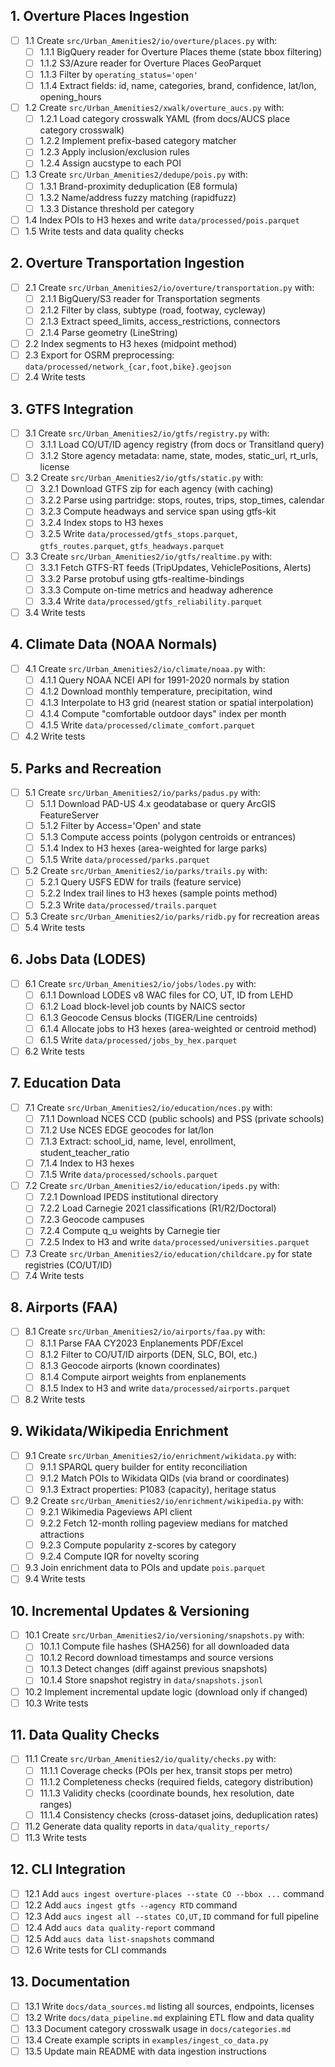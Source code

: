 ## 1. Overture Places Ingestion

- [ ] 1.1 Create `src/Urban_Amenities2/io/overture/places.py` with:
  - [ ] 1.1.1 BigQuery reader for Overture Places theme (state bbox filtering)
  - [ ] 1.1.2 S3/Azure reader for Overture Places GeoParquet
  - [ ] 1.1.3 Filter by `operating_status='open'`
  - [ ] 1.1.4 Extract fields: id, name, categories, brand, confidence, lat/lon, opening_hours
- [ ] 1.2 Create `src/Urban_Amenities2/xwalk/overture_aucs.py` with:
  - [ ] 1.2.1 Load category crosswalk YAML (from docs/AUCS place category crosswalk)
  - [ ] 1.2.2 Implement prefix-based category matcher
  - [ ] 1.2.3 Apply inclusion/exclusion rules
  - [ ] 1.2.4 Assign aucstype to each POI
- [ ] 1.3 Create `src/Urban_Amenities2/dedupe/pois.py` with:
  - [ ] 1.3.1 Brand-proximity deduplication (E8 formula)
  - [ ] 1.3.2 Name/address fuzzy matching (rapidfuzz)
  - [ ] 1.3.3 Distance threshold per category
- [ ] 1.4 Index POIs to H3 hexes and write `data/processed/pois.parquet`
- [ ] 1.5 Write tests and data quality checks

## 2. Overture Transportation Ingestion

- [ ] 2.1 Create `src/Urban_Amenities2/io/overture/transportation.py` with:
  - [ ] 2.1.1 BigQuery/S3 reader for Transportation segments
  - [ ] 2.1.2 Filter by class, subtype (road, footway, cycleway)
  - [ ] 2.1.3 Extract speed_limits, access_restrictions, connectors
  - [ ] 2.1.4 Parse geometry (LineString)
- [ ] 2.2 Index segments to H3 hexes (midpoint method)
- [ ] 2.3 Export for OSRM preprocessing: `data/processed/network_{car,foot,bike}.geojson`
- [ ] 2.4 Write tests

## 3. GTFS Integration

- [ ] 3.1 Create `src/Urban_Amenities2/io/gtfs/registry.py` with:
  - [ ] 3.1.1 Load CO/UT/ID agency registry (from docs or Transitland query)
  - [ ] 3.1.2 Store agency metadata: name, state, modes, static_url, rt_urls, license
- [ ] 3.2 Create `src/Urban_Amenities2/io/gtfs/static.py` with:
  - [ ] 3.2.1 Download GTFS zip for each agency (with caching)
  - [ ] 3.2.2 Parse using partridge: stops, routes, trips, stop_times, calendar
  - [ ] 3.2.3 Compute headways and service span using gtfs-kit
  - [ ] 3.2.4 Index stops to H3 hexes
  - [ ] 3.2.5 Write `data/processed/gtfs_stops.parquet`, `gtfs_routes.parquet`, `gtfs_headways.parquet`
- [ ] 3.3 Create `src/Urban_Amenities2/io/gtfs/realtime.py` with:
  - [ ] 3.3.1 Fetch GTFS-RT feeds (TripUpdates, VehiclePositions, Alerts)
  - [ ] 3.3.2 Parse protobuf using gtfs-realtime-bindings
  - [ ] 3.3.3 Compute on-time metrics and headway adherence
  - [ ] 3.3.4 Write `data/processed/gtfs_reliability.parquet`
- [ ] 3.4 Write tests

## 4. Climate Data (NOAA Normals)

- [ ] 4.1 Create `src/Urban_Amenities2/io/climate/noaa.py` with:
  - [ ] 4.1.1 Query NOAA NCEI API for 1991-2020 normals by station
  - [ ] 4.1.2 Download monthly temperature, precipitation, wind
  - [ ] 4.1.3 Interpolate to H3 grid (nearest station or spatial interpolation)
  - [ ] 4.1.4 Compute "comfortable outdoor days" index per month
  - [ ] 4.1.5 Write `data/processed/climate_comfort.parquet`
- [ ] 4.2 Write tests

## 5. Parks and Recreation

- [ ] 5.1 Create `src/Urban_Amenities2/io/parks/padus.py` with:
  - [ ] 5.1.1 Download PAD-US 4.x geodatabase or query ArcGIS FeatureServer
  - [ ] 5.1.2 Filter by Access='Open' and state
  - [ ] 5.1.3 Compute access points (polygon centroids or entrances)
  - [ ] 5.1.4 Index to H3 hexes (area-weighted for large parks)
  - [ ] 5.1.5 Write `data/processed/parks.parquet`
- [ ] 5.2 Create `src/Urban_Amenities2/io/parks/trails.py` with:
  - [ ] 5.2.1 Query USFS EDW for trails (feature service)
  - [ ] 5.2.2 Index trail lines to H3 hexes (sample points method)
  - [ ] 5.2.3 Write `data/processed/trails.parquet`
- [ ] 5.3 Create `src/Urban_Amenities2/io/parks/ridb.py` for recreation areas
- [ ] 5.4 Write tests

## 6. Jobs Data (LODES)

- [ ] 6.1 Create `src/Urban_Amenities2/io/jobs/lodes.py` with:
  - [ ] 6.1.1 Download LODES v8 WAC files for CO, UT, ID from LEHD
  - [ ] 6.1.2 Load block-level job counts by NAICS sector
  - [ ] 6.1.3 Geocode Census blocks (TIGER/Line centroids)
  - [ ] 6.1.4 Allocate jobs to H3 hexes (area-weighted or centroid method)
  - [ ] 6.1.5 Write `data/processed/jobs_by_hex.parquet`
- [ ] 6.2 Write tests

## 7. Education Data

- [ ] 7.1 Create `src/Urban_Amenities2/io/education/nces.py` with:
  - [ ] 7.1.1 Download NCES CCD (public schools) and PSS (private schools)
  - [ ] 7.1.2 Use NCES EDGE geocodes for lat/lon
  - [ ] 7.1.3 Extract: school_id, name, level, enrollment, student_teacher_ratio
  - [ ] 7.1.4 Index to H3 hexes
  - [ ] 7.1.5 Write `data/processed/schools.parquet`
- [ ] 7.2 Create `src/Urban_Amenities2/io/education/ipeds.py` with:
  - [ ] 7.2.1 Download IPEDS institutional directory
  - [ ] 7.2.2 Load Carnegie 2021 classifications (R1/R2/Doctoral)
  - [ ] 7.2.3 Geocode campuses
  - [ ] 7.2.4 Compute q_u weights by Carnegie tier
  - [ ] 7.2.5 Index to H3 and write `data/processed/universities.parquet`
- [ ] 7.3 Create `src/Urban_Amenities2/io/education/childcare.py` for state registries (CO/UT/ID)
- [ ] 7.4 Write tests

## 8. Airports (FAA)

- [ ] 8.1 Create `src/Urban_Amenities2/io/airports/faa.py` with:
  - [ ] 8.1.1 Parse FAA CY2023 Enplanements PDF/Excel
  - [ ] 8.1.2 Filter to CO/UT/ID airports (DEN, SLC, BOI, etc.)
  - [ ] 8.1.3 Geocode airports (known coordinates)
  - [ ] 8.1.4 Compute airport weights from enplanements
  - [ ] 8.1.5 Index to H3 and write `data/processed/airports.parquet`
- [ ] 8.2 Write tests

## 9. Wikidata/Wikipedia Enrichment

- [ ] 9.1 Create `src/Urban_Amenities2/io/enrichment/wikidata.py` with:
  - [ ] 9.1.1 SPARQL query builder for entity reconciliation
  - [ ] 9.1.2 Match POIs to Wikidata QIDs (via brand or coordinates)
  - [ ] 9.1.3 Extract properties: P1083 (capacity), heritage status
- [ ] 9.2 Create `src/Urban_Amenities2/io/enrichment/wikipedia.py` with:
  - [ ] 9.2.1 Wikimedia Pageviews API client
  - [ ] 9.2.2 Fetch 12-month rolling pageview medians for matched attractions
  - [ ] 9.2.3 Compute popularity z-scores by category
  - [ ] 9.2.4 Compute IQR for novelty scoring
- [ ] 9.3 Join enrichment data to POIs and update `pois.parquet`
- [ ] 9.4 Write tests

## 10. Incremental Updates & Versioning

- [ ] 10.1 Create `src/Urban_Amenities2/io/versioning/snapshots.py` with:
  - [ ] 10.1.1 Compute file hashes (SHA256) for all downloaded data
  - [ ] 10.1.2 Record download timestamps and source versions
  - [ ] 10.1.3 Detect changes (diff against previous snapshots)
  - [ ] 10.1.4 Store snapshot registry in `data/snapshots.jsonl`
- [ ] 10.2 Implement incremental update logic (download only if changed)
- [ ] 10.3 Write tests

## 11. Data Quality Checks

- [ ] 11.1 Create `src/Urban_Amenities2/io/quality/checks.py` with:
  - [ ] 11.1.1 Coverage checks (POIs per hex, transit stops per metro)
  - [ ] 11.1.2 Completeness checks (required fields, category distribution)
  - [ ] 11.1.3 Validity checks (coordinate bounds, hex resolution, date ranges)
  - [ ] 11.1.4 Consistency checks (cross-dataset joins, deduplication rates)
- [ ] 11.2 Generate data quality reports in `data/quality_reports/`
- [ ] 11.3 Write tests

## 12. CLI Integration

- [ ] 12.1 Add `aucs ingest overture-places --state CO --bbox ...` command
- [ ] 12.2 Add `aucs ingest gtfs --agency RTD` command
- [ ] 12.3 Add `aucs ingest all --states CO,UT,ID` command for full pipeline
- [ ] 12.4 Add `aucs data quality-report` command
- [ ] 12.5 Add `aucs data list-snapshots` command
- [ ] 12.6 Write tests for CLI commands

## 13. Documentation

- [ ] 13.1 Write `docs/data_sources.md` listing all sources, endpoints, licenses
- [ ] 13.2 Write `docs/data_pipeline.md` explaining ETL flow and data quality
- [ ] 13.3 Document category crosswalk usage in `docs/categories.md`
- [ ] 13.4 Create example scripts in `examples/ingest_co_data.py`
- [ ] 13.5 Update main README with data ingestion instructions
